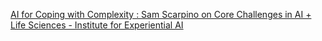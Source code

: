 [AI for Coping with Complexity : Sam Scarpino on Core Challenges in AI + Life Sciences - Institute for Experiential AI](https://qi.tc/qi/110392)